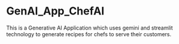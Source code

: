 # GenAI_App_ChefAI
This is a Generative AI Application which uses gemini and streamlit technology to generate recipes for chefs to serve their customers.

